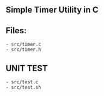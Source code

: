 ## Simple Timer Utility in C

## Files:
    - src/timer.c
    - src/timer.h

## UNIT TEST
    - src/test.c
    - src/test.sh

